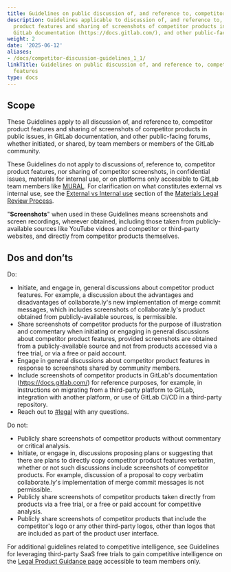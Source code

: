 ```yaml
---
title: Guidelines on public discussion of, and reference to, competitor product features
description: Guidelines applicable to discussion of, and reference to, competitor
  product features and sharing of screenshots of competitor products in public issues,
  GitLab documentation (https://docs.gitlab.com/), and other public-facing media.
weight: 2
date: '2025-06-12'
aliases:
- /docs/competitor-discussion-guidelines_1_1/
linkTitle: Guidelines on public discussion of, and reference to, competitor product
  features
type: docs
---
```


## Scope

These Guidelines apply to all discussion of, and reference to, competitor product features and sharing of screenshots of competitor products in public issues, in GitLab documentation, and other public-facing forums, whether initiated, or shared, by team members or members of the GitLab community.

These Guidelines do not apply to discussions of, reference to, competitor product features, nor sharing of competitor screenshots, in confidential issues, materials for internal use, or on platforms only accessible to GitLab team members like [MURAL](/handbook/product/ux/ux-resources#tools). For clarification on what constitutes external vs internal use, see the [External vs Internal use](/handbook/legal/materials-legal-review-process/#external-vs-internal-use) section of the [Materials Legal Review Process](/handbook/legal/materials-legal-review-process/#self-serve-materials-compliance-resources).

"**Screenshots**" when used in these Guidelines means screenshots and screen recordings, wherever obtained, including those taken from publicly-available sources like YouTube videos and competitor or third-party websites, and directly from competitor products themselves.

## Dos and don’ts

Do:

- Initiate, and engage in, general discussions about competitor product features. For example, a discussion about the advantages and disadvantages of collaborate.ly's new implementation of merge commit messages, which includes screenshots of collaborate.ly's product obtained from publicly-available sources, is permissible.
- Share screenshots of competitor products for the purpose of illustration and commentary when initiating or engaging in general discussions about competitor product features, provided screenshots are obtained from a publicly-available source and not from products accessed via a free trial, or via a free or paid account.
- Engage in general discussions about competitor product features in response to screenshots shared by community members.
- Include screenshots of competitor products in GitLab's documentation (https://docs.gitlab.com/) for reference purposes, for example, in instructions on migrating from a third-party platform to GitLab, integration with another platform, or use of GitLab CI/CD in a third-party repository.
- Reach out to [#legal](https://app.slack.com/client/T02592416/C78E74A6L) with any questions.

Do not:

- Publicly share screenshots of competitor products without commentary or critical analysis.
- Initiate, or engage in, discussions proposing plans or suggesting that there are plans to directly copy competitor product features verbatim, whether or not such discussions include screenshots of competitor products. For example, discussion of a proposal to copy verbatim collaborate.ly's implementation of merge commit messages is not permissible.
- Publicly share screenshots of competitor products taken directly from products via a free trial, or a free or paid account for competitive analysis.
- Publicly share screenshots of competitor products that include the competitor's logo or any other third-party logos, other than logos that are included as part of the product user interface.

For additional guidelines related to competitive intelligence, see  Guidelines for leveraging third-party SaaS free trials to gain competitive intelligence on the [Legal Product Guidance page](https://internal.gitlab.com/handbook/legal-and-corporate-affairs/legal-and-compliance/productguidance/#guidelines-for-leveraging-third-party-saas-free-trials-to-gain-competitive-intelligence) accessible to team members only.
